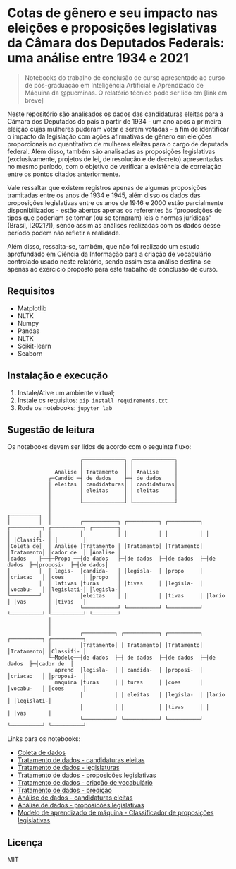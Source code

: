 # Cotas de gênero e seu impacto nas eleições e proposições legislativas da Câmara dos Deputados Federais: uma análise entre 1934 e 2021

> Notebooks do trabalho de conclusão de curso apresentado ao curso de pós-graduação em Inteligência Artificial e Aprendizado de Máquina da @pucminas. O relatório técnico pode ser lido em [link em breve]

Neste repositório são analisados os dados das candidaturas eleitas para a Câmara dos Deputados do país a partir de 1934 - um ano após a primeira eleição cujas mulheres puderam votar e serem votadas - a fim de identificar o impacto da legislação com ações afirmativas de gênero em eleições proporcionais no quantitativo de mulheres eleitas para o cargo de deputada federal. Além disso, também são analisadas as proposições legislativas (exclusivamente, projetos de lei, de resolução e de decreto) apresentadas no mesmo período, com o objetivo de verificar a existência de correlação entre os pontos citados anteriormente. 

Vale ressaltar que existem registros apenas de algumas proposições tramitadas entre os anos de 1934 e 1945, além disso os dados das proposições legislativas entre os anos de 1946 e 2000 estão parcialmente disponibilizados - estão abertos apenas os referentes às “proposições de tipos que poderiam se tornar (ou se tornaram) leis e normas jurídicas” (Brasil, [2021?]), sendo assim as análises realizadas com os dados desse período podem não refletir a realidade.

Além disso, ressalta-se, também, que não foi realizado um estudo aprofundado em Ciência da Informação para a criação de vocabulário controlado usado neste relatório, sendo assim esta análise destina-se apenas ao exercício proposto para este trabalho de conclusão de curso.

## Requisitos

- Matplotlib
- NLTK
- Numpy
- Pandas
- NLTK
- Scikit-learn
- Seaborn

## Instalação e execução

1. Instale/Ative um ambiente virtual;
2. Instale os requisitos:
   `pip install requirements.txt`
3. Rode os notebooks:
   `jupyter lab`

## Sugestão de leitura
Os notebooks devem ser lidos de acordo com o seguinte fluxo:

```
                       ┌─────────────┐ ┌─────────────┐
                       │             │ │             │
               Analise │ Tratamento  │ │ Analise     │
             ┌─Candid ─┤ de dados    ├─┤ de dados    │
             │ eleitas │ candidaturas│ │ candidaturas│
             │         │ eleitas     │ │ eleitas     │
             │         │             │ │             │
             │         └─────────────┘ └─────────────┘
             │
┌─────────┐  │
│         │  │         ┌───────────┐ ┌──────────┐ ┌──────────┐ ┌──────────┐ ┌──────────┐ ┌────────┐
│         │  │         │           │ │          │ │          │ │          │ │Classifi- │ │        │
│Coleta de│  │ Analise │Tratamento │ │Tratamento│ │Tratamento│ │Tratamento│ │cador de  │ │Analise │
│dados    ├──┼─Propo ──┤de dados   ├─┤de dados  ├─┤de dados  ├─┤de dados  ├─┤proposi-  ├─┤de dados│
│         │  │ legis-  │candida-   │ │legisla-  │ │propo     │ │criacao   │ │coes      │ │propo   │
│         │  │ lativas │turas      │ │tivas     │ │legisla-  │ │vocabu-   │ │legislati-│ │legisla-│
└─────────┘  │         │eleitas    │ │          │ │tivas     │ │lario     │ │vas       │ │tivas   │
             │         └───────────┘ └──────────┘ └──────────┘ └──────────┘ └──────────┘ └────────┘
             │
             │
             │         ┌──────────┐ ┌───────────┐ ┌──────────┐ ┌──────────┐ ┌──────────┐
             │         │Tratamento│ │ Tratamento│ │Tratamento│ │Tratamento│ │Classifi- │
             └─Modelo──┤de dados  ├─┤ de dados  ├─┤de dados  ├─┤de dados  ├─┤cador de  │
               aprend  │legisla-  │ │ candida-  │ │proposi-  │ │criacao   │ │proposi-  │
               maquina │turas     │ │ turas     │ │coes      │ │vocabu-   │ │coes      │
                       │          │ │ eleitas   │ │legisla-  │ │lario     │ │legislati-│
                       │          │ │           │ │tivas     │ │          │ │vas       │
                       └──────────┘ └───────────┘ └──────────┘ └──────────┘ └──────────┘
```

Links para os notebooks:
- [Coleta de dados](coleta.ipynb)
- [Tratamento de dados - candidaturas eleitas](tratamento-dados/tratamento-candidaturas-eleitas.ipynb)
- [Tratamento de dados - legislaturas](tratamento-dados/tratamento-legislaturas.ipynb)
- [Tratamento de dados - proposicões legislativas](tratamento-dados/tratamento-proposicoes.ipynb)
- [Tratamento de dados - criação de vocabulário](tratamento-dados/criacao-vocabulario.ipynb)
- [Tratamento de dados - predição](tratamento-dados/tratamento-predicao.ipynb)
- [Análise de dados - candidaturas eleitas](analise-dados/analise-candidaturas-eleitas.ipynb)
- [Análise de dados - proposicões legislativas](analise-dados/analise-proposicoes.ipynb)
- [Modelo de aprendizado de máquina - Classificador de proposições legislativas](classifica-proposicoes.ipynb)

## Licença
MIT